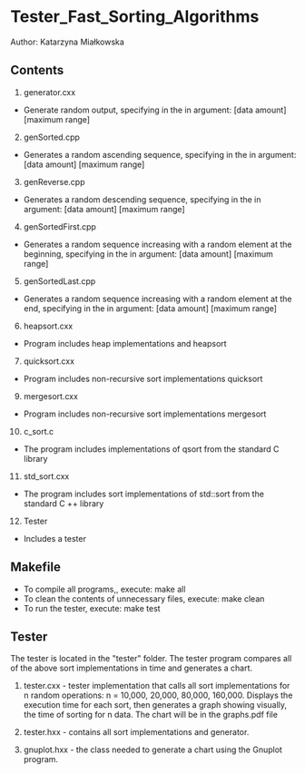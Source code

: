 # Tester_Fast_Sorting_Algorithms

Author: Katarzyna Miałkowska
## Contents ##

1) generator.cxx
- Generate random output, specifying in the in argument:
[data amount] [maximum range]

2) genSorted.cpp

- Generates a random ascending sequence, specifying in the in argument:
[data amount] [maximum range]

3) genReverse.cpp
- Generates a random descending sequence, specifying in the in argument:
[data amount] [maximum range]

4) genSortedFirst.cpp
- Generates a random sequence increasing with a random element at the beginning, specifying in the in argument:
[data amount] [maximum range]

5) genSortedLast.cpp
- Generates a random sequence increasing with a random element at the end, specifying in the in argument:
[data amount] [maximum range]

6) heapsort.cxx
- Program includes heap implementations and heapsort

7) quicksort.cxx
- Program includes non-recursive sort implementations quicksort

9) mergesort.cxx
- Program includes non-recursive sort implementations mergesort 

10) c_sort.c
- The program includes implementations of qsort from the standard C library

11) std_sort.cxx
- The program includes sort implementations of std::sort from the standard C ++ library

12) Tester
- Includes a tester  

## Makefile ##

- To compile all programs,, execute: 
make all
- To clean the contents of unnecessary files, execute: 
make clean
- To run the tester, execute:
 make test

## Tester ##

The tester is located in the "tester" folder.
The tester program compares all of the above sort implementations in time and generates a chart.

1) tester.cxx - tester implementation that calls all sort implementations for n random operations:
n = 10,000, 20,000, 80,000, 160,000.
Displays the execution time for each sort, then generates a graph showing visually, the time of sorting for n data. The chart will be in the graphs.pdf file

2) tester.hxx - contains all sort implementations and generator.

3) gnuplot.hxx - the class needed to generate a chart using the Gnuplot program.
